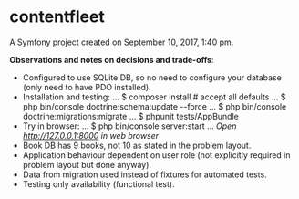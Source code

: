 contentfleet
============

A Symfony project created on September 10, 2017, 1:40 pm.

**Observations and notes on decisions and trade-offs**:

- Configured to use SQLite DB, so no need to configure your database (only need to have PDO installed).
- Installation and testing:
... $ composer install # accept all defaults
... $ php bin/console doctrine:schema:update --force
... $ php bin/console doctrine:migrations:migrate
... $ phpunit tests/AppBundle
- Try in browser:
... $ php bin/console server:start
... *Open http://127.0.0.1:8000 in web browser*
- Book DB has 9 books, not 10 as stated in the problem layout.
- Application behaviour dependent on user role (not explicitly required in problem layout but done anyway).
- Data from migration used instead of fixtures for automated tests.
- Testing only availability (functional test).
